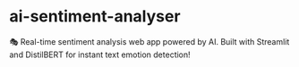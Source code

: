 # ai-sentiment-analyser
🎭 Real-time sentiment analysis web app powered by AI. Built with Streamlit and DistilBERT for instant text emotion detection! 
